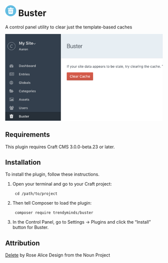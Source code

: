 # <img src="src/icon.svg" width="35" alt="Buster"> Buster

A control panel utility to clear just the template-based caches

![Screenshot](resources/screengrab.png)

## Requirements

This plugin requires Craft CMS 3.0.0-beta.23 or later.

## Installation

To install the plugin, follow these instructions.

1. Open your terminal and go to your Craft project:

        cd /path/to/project

2. Then tell Composer to load the plugin:

        composer require trendyminds/buster

3. In the Control Panel, go to Settings → Plugins and click the “Install” button for Buster.

## Attribution
[Delete](https://thenounproject.com/rose-alice-design/uploads/?i=2025327) by Rose Alice Design from the Noun Project
